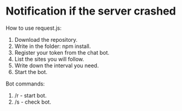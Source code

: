 # Notification if the server crashed

How to use request.js:

1. Download the repository.
2. Write in the folder: npm install.
3. Register your token from the chat bot.
4. List the sites you will follow.
5. Write down the interval you need.
6. Start the bot.

Bot commands: 

1. /r - start bot.
2. /s - check bot.
